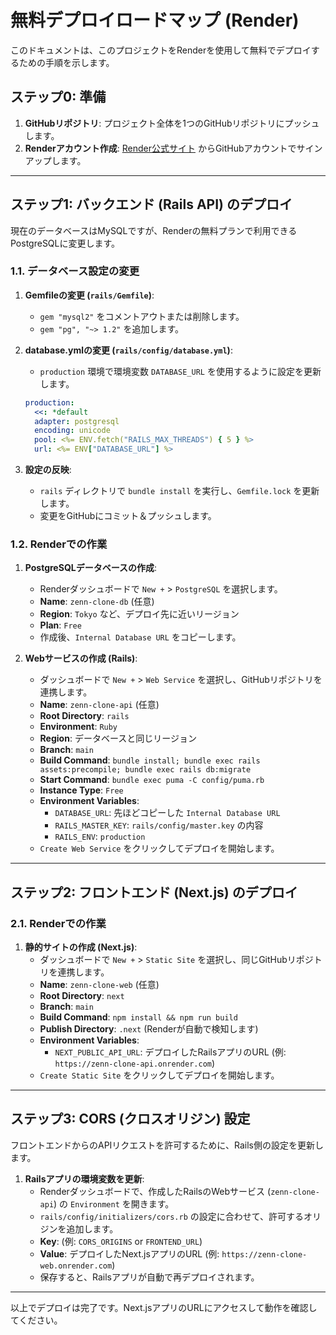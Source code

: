 # 無料デプロイロードマップ (Render)

このドキュメントは、このプロジェクトをRenderを使用して無料でデプロイするための手順を示します。

## ステップ0: 準備

1.  **GitHubリポジトリ**: プロジェクト全体を1つのGitHubリポジトリにプッシュします。
2.  **Renderアカウント作成**: [Render公式サイト](https://render.com/) からGitHubアカウントでサインアップします。

---

## ステップ1: バックエンド (Rails API) のデプロイ

現在のデータベースはMySQLですが、Renderの無料プランで利用できるPostgreSQLに変更します。

### 1.1. データベース設定の変更

1.  **Gemfileの変更 (`rails/Gemfile`)**:
    - `gem "mysql2"` をコメントアウトまたは削除します。
    - `gem "pg", "~> 1.2"` を追加します。
2.  **database.ymlの変更 (`rails/config/database.yml`)**:
    - `production` 環境で環境変数 `DATABASE_URL` を使用するように設定を更新します。

    ```yaml
    production:
      <<: *default
      adapter: postgresql
      encoding: unicode
      pool: <%= ENV.fetch("RAILS_MAX_THREADS") { 5 } %>
      url: <%= ENV["DATABASE_URL"] %>
    ```
3.  **設定の反映**:
    - `rails` ディレクトリで `bundle install` を実行し、`Gemfile.lock` を更新します。
    - 変更をGitHubにコミット＆プッシュします。

### 1.2. Renderでの作業

1.  **PostgreSQLデータベースの作成**:
    - Renderダッシュボードで `New +` > `PostgreSQL` を選択します。
    - **Name**: `zenn-clone-db` (任意)
    - **Region**: `Tokyo` など、デプロイ先に近いリージョン
    - **Plan**: `Free`
    - 作成後、`Internal Database URL` をコピーします。

2.  **Webサービスの作成 (Rails)**:
    - ダッシュボードで `New +` > `Web Service` を選択し、GitHubリポジトリを連携します。
    - **Name**: `zenn-clone-api` (任意)
    - **Root Directory**: `rails`
    - **Environment**: `Ruby`
    - **Region**: データベースと同じリージョン
    - **Branch**: `main`
    - **Build Command**: `bundle install; bundle exec rails assets:precompile; bundle exec rails db:migrate`
    - **Start Command**: `bundle exec puma -C config/puma.rb`
    - **Instance Type**: `Free`
    - **Environment Variables**:
        - `DATABASE_URL`: 先ほどコピーした `Internal Database URL`
        - `RAILS_MASTER_KEY`: `rails/config/master.key` の内容
        - `RAILS_ENV`: `production`
    - `Create Web Service` をクリックしてデプロイを開始します。

---

## ステップ2: フロントエンド (Next.js) のデプロイ

### 2.1. Renderでの作業

1.  **静的サイトの作成 (Next.js)**:
    - ダッシュボードで `New +` > `Static Site` を選択し、同じGitHubリポジトリを連携します。
    - **Name**: `zenn-clone-web` (任意)
    - **Root Directory**: `next`
    - **Branch**: `main`
    - **Build Command**: `npm install && npm run build`
    - **Publish Directory**: `.next` (Renderが自動で検知します)
    - **Environment Variables**:
        - `NEXT_PUBLIC_API_URL`: デプロイしたRailsアプリのURL (例: `https://zenn-clone-api.onrender.com`)
    - `Create Static Site` をクリックしてデプロイを開始します。

---

## ステップ3: CORS (クロスオリジン) 設定

フロントエンドからのAPIリクエストを許可するために、Rails側の設定を更新します。

1.  **Railsアプリの環境変数を更新**:
    - Renderダッシュボードで、作成したRailsのWebサービス (`zenn-clone-api`) の `Environment` を開きます。
    - `rails/config/initializers/cors.rb` の設定に合わせて、許可するオリジンを追加します。
    - **Key**: (例: `CORS_ORIGINS` or `FRONTEND_URL`)
    - **Value**: デプロイしたNext.jsアプリのURL (例: `https://zenn-clone-web.onrender.com`)
    - 保存すると、Railsアプリが自動で再デプロイされます。

---

以上でデプロイは完了です。Next.jsアプリのURLにアクセスして動作を確認してください。
